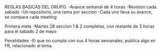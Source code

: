 REGLAS BASICAS DEL GRUPO.
-Avance semanal de 4 horas
-Revision cada sabado
-Un repositorio, una rama por seccion
-Cada uno lleva su avance, se compara cada meeting

Primera meta
-Martes 28 seccion 1 & 2 completas, con restante de 3 horas para el sabado 2 de mayo

Penalidades
-El que no cumpla con sus 4 horas semanales, publica algo en FB, relacionado al tema.